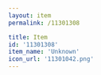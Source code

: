 ```yaml
---
layout: item
permalink: /11301308

title: Item
id: '11301308'
item_name: 'Unknown'
icon_url: '11301042.png'
---
```

